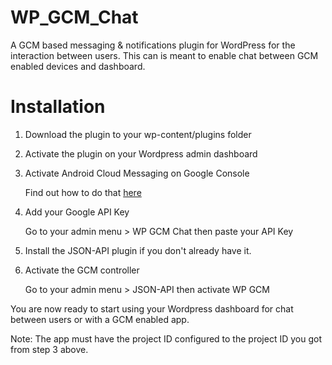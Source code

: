 # WP_GCM_Chat
A GCM based messaging & notifications plugin for WordPress for the interaction between users. This can is meant to enable chat between GCM enabled devices and dashboard.

# Installation

1. Download the plugin to your wp-content/plugins folder

2. Activate the plugin on your Wordpress admin dashboard

3. Activate Android Cloud Messaging on Google Console

    Find out how to do that [here](http://stackoverflow.com/questions/19866623/getting-an-api-key-to-use-with-google-cloud-messaging)

4. Add your Google API Key

    Go to your admin menu > WP GCM Chat then paste your API Key 

5. Install the JSON-API plugin if you don't already have it.

6. Activate the GCM controller

    Go to your admin menu > JSON-API then activate WP GCM

You are now ready to start using your Wordpress dashboard for chat between users or with a GCM enabled app.

Note: The app must have the project ID configured to the project ID you got from step 3 above.

